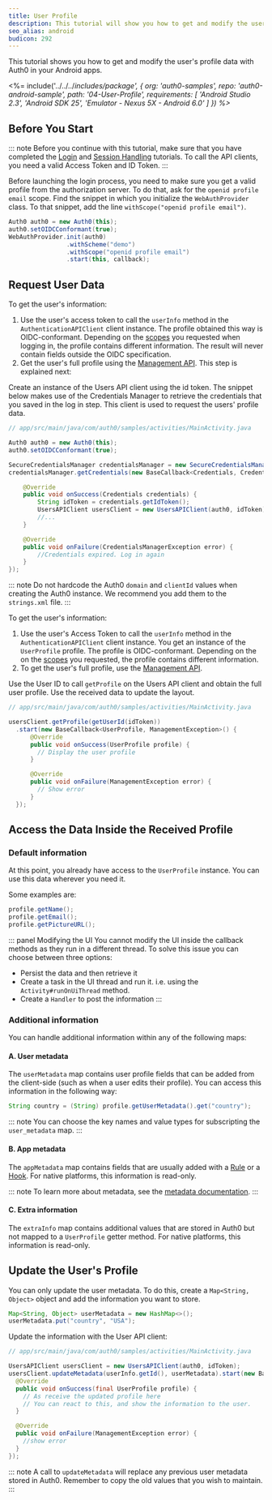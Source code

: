 ```yaml
---
title: User Profile
description: This tutorial will show you how to get and modify the user's profile data.
seo_alias: android
budicon: 292
---
```


This tutorial shows you how to get and modify the user's profile data with Auth0 in your Android apps.

<%= include('../../../_includes/_package', {
  org: 'auth0-samples',
  repo: 'auth0-android-sample',
  path: '04-User-Profile',
  requirements: [
    'Android Studio 2.3',
    'Android SDK 25',
    'Emulator - Nexus 5X - Android 6.0'
  ]
}) %>__

## Before You Start

::: note
Before you continue with this tutorial, make sure that you have completed the [Login](/quickstart/native/android/00-login) and [Session Handling](/quickstart/native/android/03-session-handling) tutorials. To call the API clients, you need a valid Access Token and ID Token.
:::

Before launching the login process, you need to make sure you get a valid profile from the authorization server. To do that, ask for the `openid profile email` scope. Find the snippet in which you initialize the `WebAuthProvider` class. To that snippet, add the line `withScope("openid profile email")`.

```java
Auth0 auth0 = new Auth0(this);
auth0.setOIDCConformant(true);
WebAuthProvider.init(auth0)
                .withScheme("demo")
                .withScope("openid profile email")
                .start(this, callback);
```

## Request User Data


To get the user's information:
1. Use the user's access token to call the `userInfo` method in the `AuthenticationAPIClient` client instance.
The profile obtained this way is OIDC-conformant. Depending on the [scopes](/scopes/current) you requested when logging in, the profile contains different information. The result will never contain fields outside the OIDC specification.
2. Get the user's full profile using the [Management API](/api/management/v2#!/Users). This step is explained next:


Create an instance of the Users API client using the id token. The snippet below makes use of the Credentials Manager to retrieve the credentials that you saved in the log in step. This client is used to request the users' profile data.

```java
// app/src/main/java/com/auth0/samples/activities/MainActivity.java

Auth0 auth0 = new Auth0(this);
auth0.setOIDCConformant(true);

SecureCredentialsManager credentialsManager = new SecureCredentialsManager(this, new AuthenticationAPIClient(auth0), new SharedPreferencesStorage(this));
credentialsManager.getCredentials(new BaseCallback<Credentials, CredentialsManagerException>() {

    @Override
    public void onSuccess(Credentials credentials) {
        String idToken = credentials.getIdToken();
        UsersAPIClient usersClient = new UsersAPIClient(auth0, idToken);
        //...
    }

    @Override
    public void onFailure(CredentialsManagerException error) {
        //Credentials expired. Log in again
    }
});
```

::: note
Do not hardcode the Auth0 `domain` and `clientId` values when creating the Auth0 instance. We recommend you add them to the `strings.xml` file.
:::


To get the user's information:
1. Use the user's Access Token to call the `userInfo` method in the `AuthenticationAPIClient` client instance.
You get an instance of the `UserProfile` profile. The profile is OIDC-conformant. Depending on the on the [scopes](/scopes/current) you requested, the profile contains different information. 
2. To get the user's full profile, use the [Management API](/api/management/v2#!/Users).


Use the User ID to call `getProfile` on the Users API client and obtain the full user profile. Use the received data to update the layout.

```java
// app/src/main/java/com/auth0/samples/activities/MainActivity.java

usersClient.getProfile(getUserId(idToken))
  .start(new BaseCallback<UserProfile, ManagementException>() {
      @Override
      public void onSuccess(UserProfile profile) {
        // Display the user profile
      }

      @Override
      public void onFailure(ManagementException error) {
        // Show error
      }
  });
```

## Access the Data Inside the Received Profile

### Default information

At this point, you already have access to the `UserProfile` instance.
You can use this data wherever you need it.

Some examples are:

```java
profile.getName();
profile.getEmail();
profile.getPictureURL();
```

::: panel Modifying the UI
You cannot modify the UI inside the callback methods as they run in a different thread. To solve this issue you can choose between three options:
* Persist the data and then retrieve it
* Create a task in the UI thread and run it. i.e. using the `Activity#runOnUiThread` method.
* Create a `Handler` to post the information
:::

### Additional information

You can handle additional information within any of the following maps:

#### A. User metadata

The `userMetadata` map contains user profile fields that can be added from the client-side (such as when a user edits their profile). You can access this information in the following way:

```java
String country = (String) profile.getUserMetadata().get("country");
```

::: note
You can choose the key names and value types for subscripting the `user_metadata` map.
:::

#### B. App metadata

The `appMetadata` map contains fields that are usually added with a [Rule](/rules) or a [Hook](/hooks). For native platforms, this information is read-only.

::: note
To learn more about metadata, see the [metadata documentation](/metadata).
:::

#### C. Extra information

The `extraInfo` map contains additional values that are stored in Auth0 but not mapped to a `UserProfile` getter method. For native platforms, this information is read-only.

## Update the User's Profile

You can only update the user metadata. To do this, create a `Map<String, Object>` object and add the information you want to store.

```java
Map<String, Object> userMetadata = new HashMap<>();
userMetadata.put("country", "USA");
```

Update the information with the User API client:

```java
// app/src/main/java/com/auth0/samples/activities/MainActivity.java

UsersAPIClient usersClient = new UsersAPIClient(auth0, idToken);
usersClient.updateMetadata(userInfo.getId(), userMetadata).start(new BaseCallback<UserProfile, ManagementException>() {
  @Override
  public void onSuccess(final UserProfile profile) {
    // As receive the updated profile here
    // You can react to this, and show the information to the user.
  }

  @Override
  public void onFailure(ManagementException error) {
    //show error
  }
});
```


::: note
A call to `updateMetadata` will replace any previous user metadata stored in Auth0. Remember to copy the old values that you wish to maintain. 
::: 
